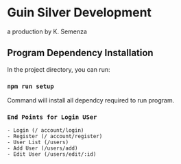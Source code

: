 # Guin Silver Development 
 a production by K. Semenza

## Program Dependency Installation

In the project directory, you can run:

### `npm run setup`

Command will install all dependcy required to run program.



### `End Points for Login USer`

    - Login (/ account/login)
    - Register (/ account/register)
    - User List (/users)
    - Add User (/users/add)
    - Edit User (/users/edit/:id)
